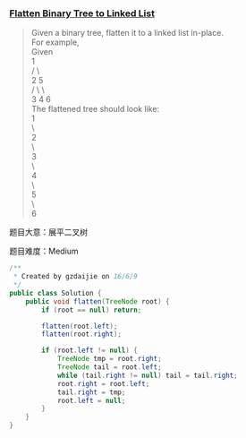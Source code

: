 ### [Flatten Binary Tree to Linked List](https://leetcode.com/problems/flatten-binary-tree-to-linked-list/)

> Given a binary tree, flatten it to a linked list in-place. <br/>
> For example, <br/>
> Given <br/>
>          1 <br/>
>         / \ <br/>
>        2   5 <br/>
>       / \   \ <br/>
>      3   4   6 <br/>
> The flattened tree should look like: <br/>
>     1 <br/>
>      \ <br/>
>       2 <br/>
>        \ <br/>
>         3 <br/>
>          \ <br/>
>           4 <br/>
>            \ <br/>
>             5 <br/>
>              \ <br/>
>               6

题目大意：展平二叉树

题目难度：Medium

```java
/**
 * Created by gzdaijie on 16/6/9
 */
public class Solution {
    public void flatten(TreeNode root) {
        if (root == null) return;

        flatten(root.left);
        flatten(root.right);

        if (root.left != null) {
            TreeNode tmp = root.right;
            TreeNode tail = root.left;
            while (tail.right != null) tail = tail.right;
            root.right = root.left;
            tail.right = tmp;
            root.left = null;
        }
    }
}
```